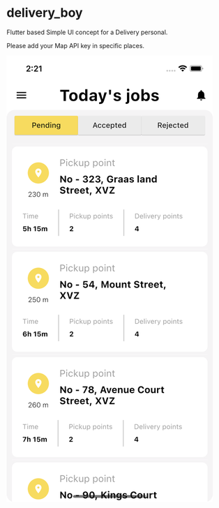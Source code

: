 # delivery_boy

Flutter based Simple UI concept for a Delivery personal.

Please add your Map API key in specific places. 

![Screen 1](https://github.com/zumrywahid/delivery_boy/blob/8c848df9298ab448f2b686f60f72cd415803e911/screen1.png?raw=true)
